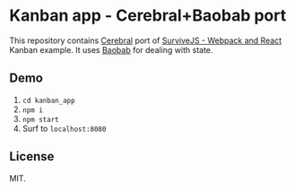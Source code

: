 # Kanban app - Cerebral+Baobab port

This repository contains [Cerebral](christianalfoni.com/cerebral) port of [SurviveJS - Webpack and React](http://survivejs.com/) Kanban example. It uses [Baobab](https://github.com/Yomguithereal/baobab) for dealing with state.

## Demo

1. `cd kanban_app`
1. `npm i`
2. `npm start`
3. Surf to `localhost:8080`

## License

MIT.
